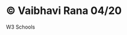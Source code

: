 <!DOCTYPE html>
<html lang = 'en'>
<head>
	<title>Cookie Assignment A14</title>
<script type="text/javascript">
	function setCookie(cname, cvalue, exdays) {
		var d = new Date();
		d.setTime(d.getTime() + (exdays*24*60*60*1000));
		var expires = "expires=" + d.toGMTString();
		document.cookie = cname + "=" + cvalue + ";" + expires + ";path=/";
	}
	
function getCookie(cname) {
		var name = cname + "=";
		var decodedCookie = decodeURIComponent(document.cookie);
		var ca = decodedCookie.split(';');
		for(var i = 0; i < ca.length; i++) {
			var c = ca[i];
			while (c.charAt(0) == ' ') {
				c = c.substring(1);
			}
			if (c.indexOf(name) == 0) {
				return c.substring(name.length, c.length);
			}
		}
		return "";
	}
  function checkCookie() {
		var user = getCookie("username");
		if (user != "") {
			alert("Welcome again " + user);
		} else {
			user = prompt("HI! whats your name?", "");
			if (user != "" && user != null) {
				setCookie("username", user, 365);
			}
		}
	}
	
</script>
</head>
<body onload="checkCookie()">
	<h1>&copy; Vaibhavi Rana 04/20</h1>
	<p>W3 Schools</p>
	


</body>
</html>
